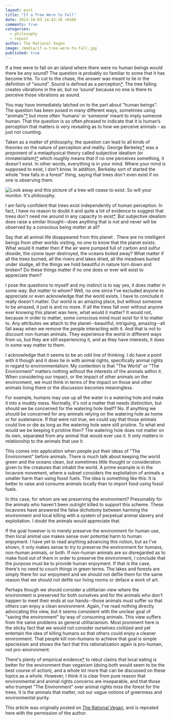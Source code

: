 ```yaml
---
layout: post
title: "If a Tree Were to Fall"
date: 2014-10-03 14:43:20 +0100
comments: true
categories: 
  - philosophy
  - repost
author: The Rational Vegan
image: /media/if-a-tree-were-to-fall.jpg
published: true
---
```

If a tree were to fall on an island where there were no human beings would there be any sound? The question is probably so familiar to some that it has become trite. To cut to the chase, the answer was meant to lie in the definition of "sound". Sound is defined as a perception[*](http://en.wikipedia.org/wiki/If_a_tree_falls_in_a_forest "In June 1883, in the magazine The Chautauquan, the question was put, 'If a tree were to fall on an isla nd where there were no human beings would there be any sound?' They then went on to answer the query with, 'No. Sound is the sensation excited in the ear when the air or other medium is set in motion."). The tree falling creates vibrations in the air, but no ‘sound’ because no<!-- more --> one is there to perceive those vibrations as sound.

You may have immediately latched on to the part about "human beings". The question has been posed in many different ways, sometimes using "animals"[*](http://books.google.co.uk/books/about/Physics.html?id=Z7UXAAAAIAAJ "Most memorably in 'Physics' by Charles Riborg Mann and George Ransom Twiss, published in 1910. It was advanced as a purely physical question") but more often ‘humans’ or ‘someone’ meant to imply someone human. That the question is so often phrased to indicate that it is human’s perception that matters is very revealing as to how we perceive animals – as just not counting.

Taken as a matter of philosophy, the question can lead to all kinds of theories on the nature of perception and reality. George Berkeley[*](http://www.blupete.com/Literature/Biographies/Philosophy/Berkeley.htm "A biography of Berkeley" ) was a proponent of a metaphysical theory called subjective idealism (or immaterialism)[*](http://en.wikipedia.org/wiki/Subjective_idealism "An overview of both subjective idealism and immaterialism are available on Wikipedia") which roughly means that if no one perceives something, it doesn't exist. In other words, everything is in your mind. Where your mind is supposed to exist, I don't know. In addition, Berkeley sort of started the whole "tree falls in a forest" thing, saying that trees don't even exist if no one is observing them.

<img class="figure" src="/media/figures/if-a-tree-were-to-fall/tree.jpg" title="Look away and this picture of a tree will cease to exist. So will your monitor. It's philosophy." />

I am fairly confident that trees exist independently of human perception. In fact, I have no reason to doubt it and quite a lot of evidence to suggest that trees don't need me around in any capacity to exist[*](http://www.philosophyprofessor.com/philosophies/realism.php "This is called realism"). But subjective idealism does raise a similar thought--does anything that is not and never will be observed by a conscious being *matter* at all?

Say that all animal life disappeared from this planet . There are no intelligent beings from other worlds visiting, no one to know that the planet exists. What would it matter then if the air were pumped full of carbon and sulfur dioxide, the ozone layer destroyed, the oceans boiled away? What matter if all the trees burned, all the rivers and lakes dried, all the meadows buried under sludge, all the things we hold beautiful in nature torn down and broken? Do these things matter if no one does or ever will exist to appreciate them?

I pose the questions to myself and my instinct is to say yes, it does matter in some way. But matter to whom? Well, no one since I've excluded anyone to appreciate or even acknowledge that the world exists. I have to conclude it really doesn't matter. Our world is an amazing place, but without someone to be amazed, it just is and no more. If all the trees fall over without anyone ever knowing this planet was here, what would it matter? It would not, because in order to matter, some conscious mind must exist for it to matter to. Any attributes we attach to the planet--beautiful, intriguing, amazing--all fall away when we remove the people interacting with it. And that is not to discount non-human animals. They experience the world in different ways from us, but they are still experiencing it, and as they have interests, it does in some way matter to them.

I acknowledge that it seems to be an odd line of thinking. I do have a point with it though and it does tie in with animal rights, specifically animal rights in regard to environmentalism. My contention is that "The World" or "The Environment" matters nothing without the interests of the animals within it. When considering our impact, or the impact of other animals on the environment, we must think in terms of the impact on those and other animals living there or the discussion becomes meaningless.

For example, humans may use up all the water in a watering hole and make it into a muddy mess. Normally, it's not a matter that needs distinction, but should we be concerned for the watering hole itself? No. If anything we should be concerned for any animals relying on the watering hole as home or for sustenance. If that were not true, we could say that those animals could live or die as long as the watering hole were still pristine. To what end would we be keeping it pristine then? The watering hole does not matter on its own, separated from any animal that would ever use it. It only matters in relationship to the animals that use it.

This comes into application when people put their ideas of "The Environment" before animals. There is much talk about keeping the world green and the oceans clean, but sometimes little thought or consideration given to the creatures that inhabit the world. A prime example is in the locavore movement, where a subset considers the exploitation of animals a smaller harm than using fossil fuels. The idea is something like this: It is better to raise and consume animals locally than to import food using fossil fuels.

In this case, for whom are we preserving the environment? Presumably for the animals who haven't been outright killed to support this scheme. These locavores have answered the false dichotomy between harming the environment and local killing with a system of perpetual animal slavery and exploitation. I doubt the animals would appreciate that.

If the goal however is to merely preserve the environment for human use, then local animal use makes sense over potential harm to human enjoyment. I have yet to read anything advancing this notion, but as I've shown, it only makes sense to try to preserve the environment for humans, non-human animals, or both. If non-human animals are so disregarded as to make food out of them in order to preserve the environment, I conclude that the purpose must be to provide human enjoyment. If that is the case, there's no need to couch things in green terms. The lakes and forests are simply there for our enjoyment and we should not defile them for the same reason that we should not defile our living rooms or deface a work of art.

Perhaps though we should consider a utilitarian view where the environment is preserved for both ourselves and for the animals who don't happen to meet their ends at our hands--those animals must suffer so that others can enjoy a clean environment. Again, I've read nothing directly advocating this view, but it seems consistent with the unclear goal of "saving the environment" by way of consuming animals. This view suffers from the same problems as general utilitarianism. Most prominent here is the sticky fact that we would not consider ourselves civilized and yet entertain the idea of killing humans so that others could enjoy a cleaner environment. That people kill non-humans to achieve that goal is simple speciesism and shows the fact that this rationalization again is pro-human, not pro-environment.

There's plenty of empirical evidence[*](http://www.criticalanimalstudies.org/wp-content/uploads/2009/09/2-JCAS-Vol-VIII-Issue-I-and-II-2010-Essay-GREEN-EGGS-AND-HAM-pp-8-32.pdf "One sample is 'Green' Eggs and Ham? The Myth of Sustainable Meat and the Danger of the Local") to rebut claims that local eating is better for the environment than veganism (doing both would seem to be the best course of action), and a whole lot more that can be discussed on these topics as a whole. However, I think it is clear from pure reason that environmental and animal rights concerns are inseparable, and that those who trumpet "The Environment" over animal rights miss the forest for the trees. It is the animals that matter, not our vague notions of greenness and environmental purity.

<div class="original-appearance">This article was originally posted on <a href="http://therationalvegan.blogspot.co.uk/2011/06/if-tree-were-to-fall.html">The Rational Vegan</a>, and is reposted here with the permission of the author.</div>

